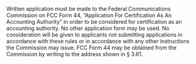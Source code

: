Written application must be made to the Federal Communications Commission on FCC Form 44, “Application For Certification As An Accounting Authority” in order to be considered for certification as an accounting authority. No other application form may be used. No consideration will be given to applicants not submitting applications in accordance with these rules or in accordance with any other instructions the Commission may issue. FCC Form 44 may be obtained from the Commission by writing to the address shown in § 3.61.

